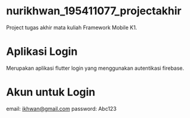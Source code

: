 # nurikhwan_195411077_projectakhir
Project tugas akhir mata kuliah Framework Mobile K1.

# Aplikasi Login
Merupakan aplikasi flutter login yang menggunakan autentikasi firebase.

# Akun untuk Login
email: ikhwan@gmail.com
password: Abc123